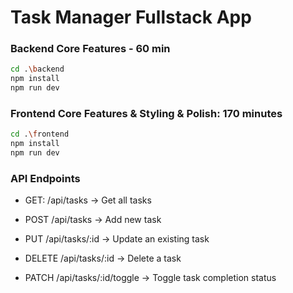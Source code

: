 # Task Manager Fullstack App

### Backend Core Features - 60 min

```bash
cd .\backend
npm install
npm run dev
```

### Frontend Core Features & Styling & Polish: 170 minutes

```bash
cd .\frontend
npm install
npm run dev
```

### API Endpoints

- GET: /api/tasks -> Get all tasks

- POST /api/tasks -> Add new task

- PUT /api/tasks/:id -> Update an existing task

- DELETE /api/tasks/:id -> Delete a task

- PATCH /api/tasks/:id/toggle -> Toggle task completion status
